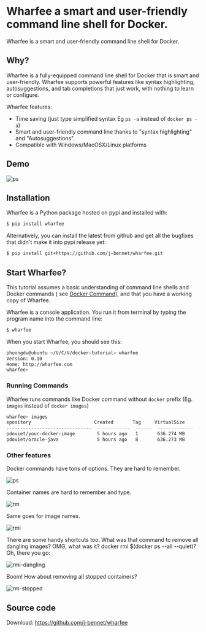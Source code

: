 
# Wharfee a smart and user-friendly command line shell for Docker.
Wharfee is a smart and user-friendly command line shell for Docker.

## Why?

Wharfee is a fully-equipped command line shell for Docker that is smart and user-friendly.
Wharfee supports powerful features like syntax highlighting, autosuggestions, and tab completions that just work, with nothing to learn or configure.

Wharfee features:
- Time saving (just type simplified syntax Eg `ps -a` instead of `docker ps -a`)
- Smart and user-friendly command line thanks to "syntax highlighting" and "Autosuggestions".
- Compatible with Windows/MacOSX/Linux platforms

## Demo
![ps](https://raw.githubusercontent.com/j-bennet/wharfee/master/screenshots/wharfee-demo.gif)


## Installation

Wharfee is a Python package hosted on pypi and installed with:
```bash
$ pip install wharfee
```
Alternatively, you can install the latest from github and get all the bugfixes that didn't make it into pypi release yet:
```bash
$ pip install git+https://github.com/j-bennet/wharfee.git
```
## Start Wharfee?

This tutorial assumes a basic understanding of command line shells and Docker commands ( see  [Docker Command](https://docs.docker.com/engine/reference/commandline/docker/#child-commands)), and that you have a working copy of Wharfee.

Wharfee is a console application. You run it from terminal by typing the program name into the command line:

```bash
$ wharfee
```

When you start Wharfee, you should see this:

```bash
phuongdv@ubuntu ~/U/C/V/docker-tutorial> wharfee
Version: 0.10
Home: http://wharfee.com
wharfee>
```
### Running Commands
Wharfee runs commands like Docker command without `docker` prefix (Eg. `images` instead of `docker images`)


```bash
wharfee> images
epository                       Created       Tag     VirtualSize      SharedSize  ParentId     Id             Containers
-------------------------------  ------------  ------  -------------  ------------  -----------  -----------  ------------
pdoviet/your-docker-image        5 hours ago   1       636.274 MB               -1  sha256:f12c  sha256:be0a            -1
pdoviet/oracle-java              5 hours ago   8       636.273 MB               -1  sha256:9fcb  sha256:5fc2            -1
```

### Other features
Docker commands have tons of options. They are hard to remember.

![ps](https://raw.githubusercontent.com/j-bennet/wharfee/master/screenshots/ps-containers.png)

Container names are hard to remember and type.

![rm](https://raw.githubusercontent.com/j-bennet/wharfee/master/screenshots/rm-containers.png)

Same goes for image names.

![rmi](https://raw.githubusercontent.com/j-bennet/wharfee/master/screenshots/rmi-images.png)

There are some handy shortcuts too. What was that command to remove all dangling images? OMG, what was it? docker rmi $(docker ps --all --quiet)? Oh, there you go:

![rmi-dangling](https://raw.githubusercontent.com/j-bennet/wharfee/master/screenshots/rmi-all-dangling.png)

Boom! How about removing all stopped containers?

![rm-stopped](https://raw.githubusercontent.com/j-bennet/wharfee/master/screenshots/rm-all-stopped.png)

## Source code

Download: https://github.com/j-bennet/wharfee